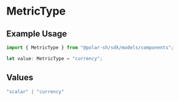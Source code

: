 # MetricType

## Example Usage

```typescript
import { MetricType } from "@polar-sh/sdk/models/components";

let value: MetricType = "currency";
```

## Values

```typescript
"scalar" | "currency"
```